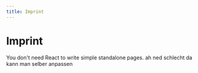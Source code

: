 ```yaml
---
title: Imprint
---
```


# Imprint

You don't need React to write simple standalone pages.
ah ned schlecht
da kann man selber anpassen
